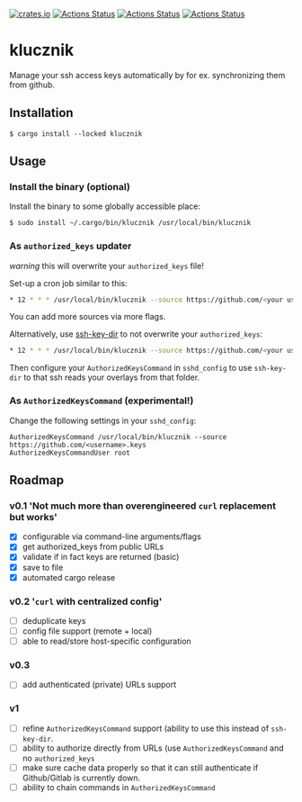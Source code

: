 [![crates.io](https://img.shields.io/crates/v/klucznik.svg)](https://crates.io/crates/klucznik)
[![Actions Status](https://github.com/konradmalik/klucznik/actions/workflows/linting.yml/badge.svg)](https://github.com/konradmalik/klucznik/actions)
[![Actions Status](https://github.com/konradmalik/klucznik/actions/workflows/tests.yml/badge.svg)](https://github.com/konradmalik/klucznik/actions)
[![Actions Status](https://github.com/konradmalik/klucznik/actions/workflows/nix.yml/badge.svg)](https://github.com/konradmalik/klucznik/actions)

# klucznik

Manage your ssh access keys automatically by for ex. synchronizing them from github.

## Installation

```
$ cargo install --locked klucznik
```

## Usage

### Install the binary (optional)

Install the binary to some globally accessible place:

```bash
$ sudo install ~/.cargo/bin/klucznik /usr/local/bin/klucznik
```

### As `authorized_keys` updater

_warning_ this will overwrite your `authorized_keys` file!

Set-up a cron job similar to this:

```bash
* 12 * * * /usr/local/bin/klucznik --source https://github.com/<your username>.keys --destination /home/<user>/.ssh/authorized_keys
```

You can add more sources via more flags.

Alternatively, use [ssh-key-dir](https://github.com/coreos/ssh-key-dir) to not overwrite your `authorized_keys`:

```bash
* 12 * * * /usr/local/bin/klucznik --source https://github.com/<your username>.keys --destination /home/<user>/.ssh/authorized_keys.d/klucznik
```

Then configure your `AuthorizedKeysCommand` in `sshd_config` to use `ssh-key-dir` to that ssh reads your overlays from that folder.

### As `AuthorizedKeysCommand` (experimental!)

Change the following settings in your `sshd_config`:

```
AuthorizedKeysCommand /usr/local/bin/klucznik --source https://github.com/<username>.keys
AuthorizedKeysCommandUser root
```

## Roadmap

### v0.1 'Not much more than overengineered `curl` replacement but works'

- [x] configurable via command-line arguments/flags
- [x] get authorized_keys from public URLs
- [x] validate if in fact keys are returned (basic)
- [x] save to file
- [x] automated cargo release

### v0.2 '`curl` with centralized config'

- [ ] deduplicate keys
- [ ] config file support (remote + local)
- [ ] able to read/store host-specific configuration

### v0.3

- [ ] add authenticated (private) URLs support

### v1

- [ ] refine `AuthorizedKeysCommand` support (ability to use this instead of `ssh-key-dir`.
- [ ] ability to authorize directly from URLs (use `AuthorizedKeysCommand` and no `authorized_keys`
- [ ] make sure cache data properly so that it can still authenticate if Github/Gitlab is currently down.
- [ ] ability to chain commands in `AuthorizedKeysCommand`
